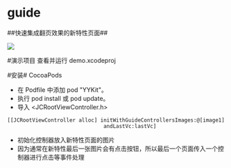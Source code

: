 # guide
##快速集成翻页效果的新特性页面##

![](https://raw.githubusercontent.com/DreamCatcherJ/guide/master/demo/screenshots/guide.gif)

#演示项目
查看并运行 demo.xcodeproj

#安装#
CocoaPods

- 在 Podfile 中添加 pod "YYKit"。
- 执行 pod install 或 pod update。
- 导入 <JCRootViewController.h>

```
[[JCRootViewController alloc] initWithGuideControllersImages:@[image1]
							   andLastVc:lastVc]
```

- 初始化控制器放入新特性页面的图片
- 因为通常在新特性最后一张图片会有点击按钮，所以最后一个页面传入一个控制器进行点击等事件处理